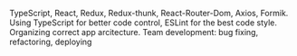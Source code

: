 TypeScript, React, Redux, Redux-thunk, React-Router-Dom, Axios, Formik. Using TypeScript for better code control, ESLint for the best code style. Organizing correct app arcitecture. Team development: bug fixing, refactoring, deploying

